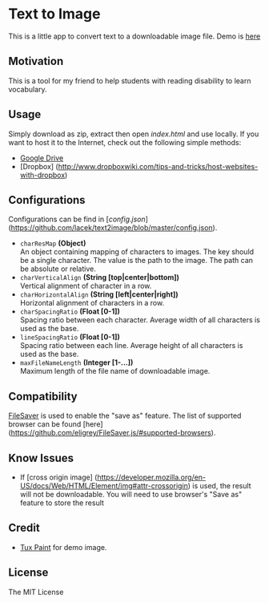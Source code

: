 Text to Image
==============================
This is a little app to convert text to a downloadable image file. Demo is 
[here](http://tiny.cc/text2image)

Motivation
------------------------------
This is a tool for my friend to help students with reading disability to learn
vocabulary.


Usage
------------------------------
Simply download as zip, extract then open *index.html* and use locally.
If you want to host it to the Internet, check out the following simple methods:

- [Google Drive](https://support.google.com/drive/answer/2881970)
- [Dropbox]
(http://www.dropboxwiki.com/tips-and-tricks/host-websites-with-dropbox)


Configurations
------------------------------
Configurations can be find in [*config.json*]
(https://github.com/lacek/text2image/blob/master/config.json).

- `charResMap` **(Object)**  
An object containing mapping of characters to images.
The key should be a single character. The value is the path to the image. The 
path can be absolute or relative.
- `charVerticalAlign` **(String [top|center|bottom])**  
Vertical alignment of character in a row.
- `charHorizontalAlign` **(String [left|center|right])**  
Horizontal alignment of characters in a row.
- `charSpacingRatio` **(Float [0-1])**  
Spacing ratio between each character. Average width of all characters is used 
as the base.
- `lineSpacingRatio` **(Float [0-1])**  
Spacing ratio between each line. Average height of all characters is used as 
the base.
- `maxFileNameLength` **(Integer [1-...])**  
Maximum length of the file name of downloadable image.

Compatibility
------------------------------
[FileSaver](https://github.com/eligrey/FileSaver.js) is used to enable the 
"save as" feature. The list of supported browser can be found [here]
(https://github.com/eligrey/FileSaver.js/#supported-browsers).


Know Issues
------------------------------
- If [cross origin image]
(https://developer.mozilla.org/en-US/docs/Web/HTML/Element/img#attr-crossorigin)
is used, the result will not be downloadable. You will need to use browser's 
"Save as" feature to store the result


Credit
------------------------------
- [Tux Paint](http://http://www.tuxpaint.org) for demo image.


License
------------------------------
The MIT License